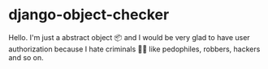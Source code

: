 # django-object-checker
Hello. I'm just a abstract object 📦 and I would be very glad to have user authorization because I hate criminals 🦹‍♂️ like pedophiles, robbers, hackers and so on.
